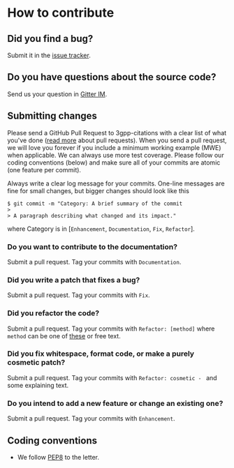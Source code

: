 # How to contribute 

## Did you find a bug?

Submit it in the [issue tracker](https://github.com/martisak/3gpp-citations/issues).

## Do you have questions about the source code?

Send us your question in [Gitter IM](https://gitter.im/3gpp-citations/community).

## Submitting changes

Please send a GitHub Pull Request to 3gpp-citations with a clear list of what you've done ([read more](https://help.github.com/articles/about-pull-requests/) about pull requests). When you send a pull request, we will love you forever if you include a minimum working example (MWE) when applicable. We can always use more test coverage. Please follow our coding conventions (below) and make sure all of your commits are atomic (one feature per commit).

Always write a clear log message for your commits. One-line messages are fine for small changes, but bigger changes should look like this

~~~~
$ git commit -m "Category: A brief summary of the commit
> 
> A paragraph describing what changed and its impact."
~~~~

where Category is in [`Enhancement`, `Documentation`, `Fix`, `Refactor`].

### Do you want to contribute to the documentation?

Submit a pull request. Tag your commits with `Documentation`.

### Did you write a patch that fixes a bug?

Submit a pull request. Tag your commits with `Fix`. 

### Did you refactor the code?

Submit a pull request. Tag your commits with `Refactor: [method]` where `method` can be one of [these](https://refactoring.guru/refactoring/techniques) or free text.

### Did you fix whitespace, format code, or make a purely cosmetic patch?

Submit a pull request. Tag your commits with `Refactor: cosmetic - ` and some explaining text. 

### Do you intend to add a new feature or change an existing one?

Submit a pull request. Tag your commits with `Enhancement`.

## Coding conventions

- We follow [PEP8](https://www.python.org/dev/peps/pep-0008/) to the letter.
